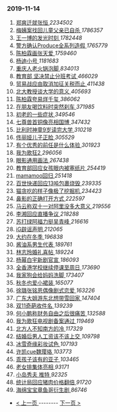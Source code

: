 ### 2019-11-14 
1. [ 郑爽迁就张恒 ](https://s.weibo.com/weibo?q=%23%E9%83%91%E7%88%BD%E8%BF%81%E5%B0%B1%E5%BC%A0%E6%81%92%23&Refer=top) *2234502*
1. [ 梅姨案找回儿童父亲已自杀 ](https://s.weibo.com/weibo?q=%23%E6%A2%85%E5%A7%A8%E6%A1%88%E6%89%BE%E5%9B%9E%E5%84%BF%E7%AB%A5%E7%88%B6%E4%BA%B2%E5%B7%B2%E8%87%AA%E6%9D%80%23&Refer=top) *1786357*
1. [ 王一博的发光时刻 ](https://s.weibo.com/weibo?q=%E7%8E%8B%E4%B8%80%E5%8D%9A%E7%9A%84%E5%8F%91%E5%85%89%E6%97%B6%E5%88%BB&Refer=top) *1782448*
1. [ 警方确认Produce全系列造假 ](https://s.weibo.com/weibo?q=%23%E8%AD%A6%E6%96%B9%E7%A1%AE%E8%AE%A4Produce%E5%85%A8%E7%B3%BB%E5%88%97%E9%80%A0%E5%81%87%23&Refer=top) *1765779*
1. [ 陈柏霖画张天爱 ](https://s.weibo.com/weibo?q=%23%E9%99%88%E6%9F%8F%E9%9C%96%E7%94%BB%E5%BC%A0%E5%A4%A9%E7%88%B1%23&Refer=top) *1759460*
1. [ 杨迪小号 ](https://s.weibo.com/weibo?q=%E6%9D%A8%E8%BF%AA%E5%B0%8F%E5%8F%B7&Refer=top) *1181683*
1. [ 重庆人老火锅泡脚 ](https://s.weibo.com/weibo?q=%23%E9%87%8D%E5%BA%86%E4%BA%BA%E8%80%81%E7%81%AB%E9%94%85%E6%B3%A1%E8%84%9A%23&Refer=top) *834013*
1. [ 教育部 坚决禁止分班考试 ](https://s.weibo.com/weibo?q=%E6%95%99%E8%82%B2%E9%83%A8%20%E5%9D%9A%E5%86%B3%E7%A6%81%E6%AD%A2%E5%88%86%E7%8F%AD%E8%80%83%E8%AF%95&Refer=top) *466029*
1. [ 贸易战应由取消加征关税而止 ](https://s.weibo.com/weibo?q=%23%E8%B4%B8%E6%98%93%E6%88%98%E5%BA%94%E7%94%B1%E5%8F%96%E6%B6%88%E5%8A%A0%E5%BE%81%E5%85%B3%E7%A8%8E%E8%80%8C%E6%AD%A2%23&Refer=top) *411438*
1. [ 北大教授谈大学的意义 ](https://s.weibo.com/weibo?q=%23%E5%8C%97%E5%A4%A7%E6%95%99%E6%8E%88%E8%B0%88%E5%A4%A7%E5%AD%A6%E7%9A%84%E6%84%8F%E4%B9%89%23&Refer=top) *405693*
1. [ 陈柏霖夸易烊千玺 ](https://s.weibo.com/weibo?q=%23%E9%99%88%E6%9F%8F%E9%9C%96%E5%A4%B8%E6%98%93%E7%83%8A%E5%8D%83%E7%8E%BA%23&Refer=top) *386062*
1. [ 在朋友喝饮料时突然刹车 ](https://s.weibo.com/weibo?q=%23%E5%9C%A8%E6%9C%8B%E5%8F%8B%E5%96%9D%E9%A5%AE%E6%96%99%E6%97%B6%E7%AA%81%E7%84%B6%E5%88%B9%E8%BD%A6%23&Refer=top) *371985*
1. [ 初老的一些症状 ](https://s.weibo.com/weibo?q=%23%E5%88%9D%E8%80%81%E7%9A%84%E4%B8%80%E4%BA%9B%E7%97%87%E7%8A%B6%23&Refer=top) *349546*
1. [ 七尊兽首铜像亮相国博 ](https://s.weibo.com/weibo?q=%23%E4%B8%83%E5%B0%8A%E5%85%BD%E9%A6%96%E9%93%9C%E5%83%8F%E4%BA%AE%E7%9B%B8%E5%9B%BD%E5%8D%9A%23&Refer=top) *347432*
1. [ 比利时神童9岁读完大学 ](https://s.weibo.com/weibo?q=%23%E6%AF%94%E5%88%A9%E6%97%B6%E7%A5%9E%E7%AB%A59%E5%B2%81%E8%AF%BB%E5%AE%8C%E5%A4%A7%E5%AD%A6%23&Refer=top) *310218*
1. [ 佟丽娅儿子正脸 ](https://s.weibo.com/weibo?q=%23%E4%BD%9F%E4%B8%BD%E5%A8%85%E5%84%BF%E5%AD%90%E6%AD%A3%E8%84%B8%23&Refer=top) *305529*
1. [ 有个优秀的前任是什么体验 ](https://s.weibo.com/weibo?q=%23%E6%9C%89%E4%B8%AA%E4%BC%98%E7%A7%80%E7%9A%84%E5%89%8D%E4%BB%BB%E6%98%AF%E4%BB%80%E4%B9%88%E4%BD%93%E9%AA%8C%23&Refer=top) *301923*
1. [ 我为歌狂2 ](https://s.weibo.com/weibo?q=%23%E6%88%91%E4%B8%BA%E6%AD%8C%E7%8B%822%23&Refer=top) *296056*
1. [ 眼影通用画法 ](https://s.weibo.com/weibo?q=%23%E7%9C%BC%E5%BD%B1%E9%80%9A%E7%94%A8%E7%94%BB%E6%B3%95%23&Refer=top) *267438*
1. [ 教育部回应女孩眼内被塞纸片 ](https://s.weibo.com/weibo?q=%23%E6%95%99%E8%82%B2%E9%83%A8%E5%9B%9E%E5%BA%94%E5%A5%B3%E5%AD%A9%E7%9C%BC%E5%86%85%E8%A2%AB%E5%A1%9E%E7%BA%B8%E7%89%87%23&Refer=top) *254419*
1. [ mamamoo回归 ](https://s.weibo.com/weibo?q=%23mamamoo%E5%9B%9E%E5%BD%92%23&Refer=top) *251418*
1. [ 百世快递回应13吨包裹烧毁 ](https://s.weibo.com/weibo?q=%23%E7%99%BE%E4%B8%96%E5%BF%AB%E9%80%92%E5%9B%9E%E5%BA%9413%E5%90%A8%E5%8C%85%E8%A3%B9%E7%83%A7%E6%AF%81%23&Refer=top) *239335*
1. [ 猫贪吃的样子像极了挖掘机 ](https://s.weibo.com/weibo?q=%23%E7%8C%AB%E8%B4%AA%E5%90%83%E7%9A%84%E6%A0%B7%E5%AD%90%E5%83%8F%E6%9E%81%E4%BA%86%E6%8C%96%E6%8E%98%E6%9C%BA%23&Refer=top) *234423*
1. [ 鼻影的正确打开方式 ](https://s.weibo.com/weibo?q=%23%E9%BC%BB%E5%BD%B1%E7%9A%84%E6%AD%A3%E7%A1%AE%E6%89%93%E5%BC%80%E6%96%B9%E5%BC%8F%23&Refer=top) *222597*
1. [ 马云称双十一对阿里没多大意义 ](https://s.weibo.com/weibo?q=%23%E9%A9%AC%E4%BA%91%E7%A7%B0%E5%8F%8C%E5%8D%81%E4%B8%80%E5%AF%B9%E9%98%BF%E9%87%8C%E6%B2%A1%E5%A4%9A%E5%A4%A7%E6%84%8F%E4%B9%89%23&Refer=top) *219556*
1. [ 李湘回应直播争议 ](https://s.weibo.com/weibo?q=%23%E6%9D%8E%E6%B9%98%E5%9B%9E%E5%BA%94%E7%9B%B4%E6%92%AD%E4%BA%89%E8%AE%AE%23&Refer=top) *218288*
1. [ 苏打绿阿福力挺吴青峰 ](https://s.weibo.com/weibo?q=%23%E8%8B%8F%E6%89%93%E7%BB%BF%E9%98%BF%E7%A6%8F%E5%8A%9B%E6%8C%BA%E5%90%B4%E9%9D%92%E5%B3%B0%23&Refer=top) *216616*
1. [ iG辟谣声明 ](https://s.weibo.com/weibo?q=%23iG%E8%BE%9F%E8%B0%A3%E5%A3%B0%E6%98%8E%23&Refer=top) *212065*
1. [ 大约在冬季 ](https://s.weibo.com/weibo?q=%E5%A4%A7%E7%BA%A6%E5%9C%A8%E5%86%AC%E5%AD%A3&Refer=top) *196838*
1. [ 酱油系男生代表 ](https://s.weibo.com/weibo?q=%23%E9%85%B1%E6%B2%B9%E7%B3%BB%E7%94%B7%E7%94%9F%E4%BB%A3%E8%A1%A8%23&Refer=top) *189761*
1. [ 林志玲婚礼喜帖 ](https://s.weibo.com/weibo?q=%23%E6%9E%97%E5%BF%97%E7%8E%B2%E5%A9%9A%E7%A4%BC%E5%96%9C%E5%B8%96%23&Refer=top) *189224*
1. [ 杨幂白宇新剧官宣 ](https://s.weibo.com/weibo?q=%23%E6%9D%A8%E5%B9%82%E7%99%BD%E5%AE%87%E6%96%B0%E5%89%A7%E5%AE%98%E5%AE%A3%23&Refer=top) *186093*
1. [ 全香港学校继续停课至周日 ](https://s.weibo.com/weibo?q=%23%E5%85%A8%E9%A6%99%E6%B8%AF%E5%AD%A6%E6%A0%A1%E7%BB%A7%E7%BB%AD%E5%81%9C%E8%AF%BE%E8%87%B3%E5%91%A8%E6%97%A5%23&Refer=top) *173690*
1. [ 我家狗会给妈妈洗脚 ](https://s.weibo.com/weibo?q=%23%E6%88%91%E5%AE%B6%E7%8B%97%E4%BC%9A%E7%BB%99%E5%A6%88%E5%A6%88%E6%B4%97%E8%84%9A%23&Refer=top) *173407*
1. [ 秋冬也爱小裙装 ](https://s.weibo.com/weibo?q=%23%E7%A7%8B%E5%86%AC%E4%B9%9F%E7%88%B1%E5%B0%8F%E8%A3%99%E8%A3%85%23&Refer=top) *165077*
1. [ 徐璐张铭恩偶像剧式恋爱 ](https://s.weibo.com/weibo?q=%23%E5%BE%90%E7%92%90%E5%BC%A0%E9%93%AD%E6%81%A9%E5%81%B6%E5%83%8F%E5%89%A7%E5%BC%8F%E6%81%8B%E7%88%B1%23&Refer=top) *163226*
1. [ 广东大姐游东北想带雪回家 ](https://s.weibo.com/weibo?q=%23%E5%B9%BF%E4%B8%9C%E5%A4%A7%E5%A7%90%E6%B8%B8%E4%B8%9C%E5%8C%97%E6%83%B3%E5%B8%A6%E9%9B%AA%E5%9B%9E%E5%AE%B6%23&Refer=top) *147404*
1. [ 双11奇葩收件名 ](https://s.weibo.com/weibo?q=%23%E5%8F%8C11%E5%A5%87%E8%91%A9%E6%94%B6%E4%BB%B6%E5%90%8D%23&Refer=top) *139239*
1. [ 何小鹏称财务自由之后很痛苦 ](https://s.weibo.com/weibo?q=%23%E4%BD%95%E5%B0%8F%E9%B9%8F%E7%A7%B0%E8%B4%A2%E5%8A%A1%E8%87%AA%E7%94%B1%E4%B9%8B%E5%90%8E%E5%BE%88%E7%97%9B%E8%8B%A6%23&Refer=top) *132588*
1. [ 我为歌狂电视剧备案通过 ](https://s.weibo.com/weibo?q=%23%E6%88%91%E4%B8%BA%E6%AD%8C%E7%8B%82%E7%94%B5%E8%A7%86%E5%89%A7%E5%A4%87%E6%A1%88%E9%80%9A%E8%BF%87%23&Refer=top) *119469*
1. [ 北方人不知南方的冷 ](https://s.weibo.com/weibo?q=%23%E5%8C%97%E6%96%B9%E4%BA%BA%E4%B8%8D%E7%9F%A5%E5%8D%97%E6%96%B9%E7%9A%84%E5%86%B7%23&Refer=top) *117329*
1. [ 结婚后男人工资该不该上交 ](https://s.weibo.com/weibo?q=%23%E7%BB%93%E5%A9%9A%E5%90%8E%E7%94%B7%E4%BA%BA%E5%B7%A5%E8%B5%84%E8%AF%A5%E4%B8%8D%E8%AF%A5%E4%B8%8A%E4%BA%A4%23&Refer=top) *109798*
1. [ 冰雪奇缘彩妆试色 ](https://s.weibo.com/weibo?q=%23%E5%86%B0%E9%9B%AA%E5%A5%87%E7%BC%98%E5%BD%A9%E5%A6%86%E8%AF%95%E8%89%B2%23&Refer=top) *107193*
1. [ 许凯cue魏璎珞 ](https://s.weibo.com/weibo?q=%23%E8%AE%B8%E5%87%AFcue%E9%AD%8F%E7%92%8E%E7%8F%9E%23&Refer=top) *103773*
1. [ 乖孩子该有的亚子 ](https://s.weibo.com/weibo?q=%23%E4%B9%96%E5%AD%A9%E5%AD%90%E8%AF%A5%E6%9C%89%E7%9A%84%E4%BA%9A%E5%AD%90%23&Refer=top) *103465*
1. [ 老女排集体亮相 ](https://s.weibo.com/weibo?q=%23%E8%80%81%E5%A5%B3%E6%8E%92%E9%9B%86%E4%BD%93%E4%BA%AE%E7%9B%B8%23&Refer=top) *93171*
1. [ 小岛秀夫 推特 ](https://s.weibo.com/weibo?q=%E5%B0%8F%E5%B2%9B%E7%A7%80%E5%A4%AB%20%E6%8E%A8%E7%89%B9&Refer=top) *92325*
1. [ 统计局回应猪肉价格翻倍 ](https://s.weibo.com/weibo?q=%23%E7%BB%9F%E8%AE%A1%E5%B1%80%E5%9B%9E%E5%BA%94%E7%8C%AA%E8%82%89%E4%BB%B7%E6%A0%BC%E7%BF%BB%E5%80%8D%23&Refer=top) *91720*
1. [ 海绵宝宝章鱼哥衍生剧 ](https://s.weibo.com/weibo?q=%23%E6%B5%B7%E7%BB%B5%E5%AE%9D%E5%AE%9D%E7%AB%A0%E9%B1%BC%E5%93%A5%E8%A1%8D%E7%94%9F%E5%89%A7%23&Refer=top) *86746* 

- [ < 上一页 ](https://github.com/able8/weibo-hot-record/blob/master/2019-11-13.md) -------- [ 下一页 > ](https://github.com/able8/weibo-hot-record/blob/master/2019-11-15.md)